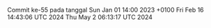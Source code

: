 Commit ke-55 pada tanggal Sun Jan 01 14:00 2023 +0100
Fri Feb 16 14:43:06 UTC 2024
Thu May  2 06:13:17 UTC 2024
